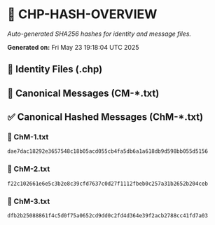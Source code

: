 # 🔐 CHP-HASH-OVERVIEW

_Auto-generated SHA256 hashes for identity and message files._

**Generated on:** Fri May 23 19:18:04 UTC 2025

## 📂 Identity Files (.chp)

## 📨 Canonical Messages (CM-*.txt)

## ✅ Canonical Hashed Messages (ChM-*.txt)

### 🧾 ChM-1.txt
```sha256
dae7dac18292e3657548c18b05acd055cb4fa5db6a1a618db9d598bb055d5156
```

### 🧾 ChM-2.txt
```sha256
f22c102661e6e5c3b2e8c39cfd7637c0d27f1112fbeb0c257a31b2652b204ceb
```

### 🧾 ChM-3.txt
```sha256
dfb2b25088861f4c5d0f75a0652cd9dd0c2fd4d364e39f2acb2788cc41fd7a03
```

